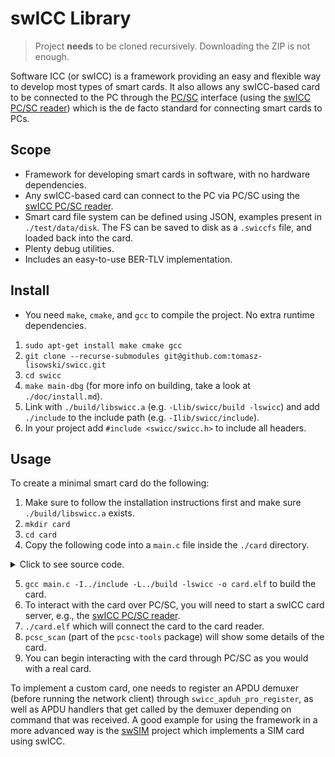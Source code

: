 # swICC Library

> Project **needs** to be cloned recursively. Downloading the ZIP is not enough.

Software ICC (or swICC) is a framework providing an easy and flexible way to develop most types of smart cards. It also allows any swICC-based card to be connected to the PC through the [PC/SC](https://en.wikipedia.org/wiki/PC/SC) interface (using the [swICC PC/SC reader](https://github.com/tomasz-lisowski/swicc-pcsc)) which is the de facto standard for connecting smart cards to PCs.

## Scope
- Framework for developing smart cards in software, with no hardware dependencies.
- Any swICC-based card can connect to the PC via PC/SC using the [swICC PC/SC reader](https://github.com/tomasz-lisowski/swicc-pcsc).
- Smart card file system can be defined using JSON, examples present in `./test/data/disk`. The FS can be saved to disk as a `.swiccfs` file, and loaded back into the card.
- Plenty debug utilities.
- Includes an easy-to-use BER-TLV implementation.

## Install
- You need `make`, `cmake`, and `gcc` to compile the project. No extra runtime dependencies.
1. `sudo apt-get install make cmake gcc`
2. `git clone --recurse-submodules git@github.com:tomasz-lisowski/swicc.git`
3. `cd swicc`
4. `make main-dbg` (for more info on building, take a look at `./doc/install.md`).
5. Link with `./build/libswicc.a` (e.g. `-Llib/swicc/build -lswicc`) and add `./include` to the include path (e.g. `-Ilib/swicc/include`).
6. In your project add `#include <swicc/swicc.h>` to include all headers.

## Usage
To create a minimal smart card do the following:
1. Make sure to follow the installation instructions first and make sure `./build/libswicc.a` exists.
2. `mkdir card`
3. `cd card`
4. Copy the following code into a `main.c` file inside the `./card` directory.
<details>
    <summary>Click to see source code.</summary>

```C
#include <stdint.h>
#include <stdio.h>
#include <stdlib.h>
#include <swicc/swicc.h>

swicc_net_client_st client_ctx = {0U};

static void sig_exit_handler(__attribute__((unused)) int signum)
{
    fprintf(stderr, "Shutting down...\n");
    swicc_net_client_destroy(&client_ctx);
    fflush(NULL);
    exit(0);
}

int32_t main(int32_t const argc, char const *const argv[const argc])
{
    swicc_disk_st disk = {0U};
    swicc_ret_et ret = swicc_diskjs_disk_create(&disk, "../test/data/disk/006-in.json");
    if (ret == SWICC_RET_SUCCESS)
    {
        swicc_st swicc_ctx = {0U};
        ret = swicc_fs_disk_mount(&swicc_ctx, &disk);
        if (ret == SWICC_RET_SUCCESS)
        {
            ret = swicc_net_client_sig_register(sig_exit_handler);
            if (ret == SWICC_RET_SUCCESS)
            {
                ret =
                    swicc_net_client_create(&client_ctx, "127.0.0.1", "37324");
                if (ret == SWICC_RET_SUCCESS)
                {
                    ret = swicc_net_client(&swicc_ctx, &client_ctx);
                    if (ret != SWICC_RET_SUCCESS)
                    {
                        fprintf(stderr, "Failed to run network client.\n");
                    }
                    swicc_net_client_destroy(&client_ctx);
                }
                else
                {
                    fprintf(stderr, "Failed to create a client.\n");
                }
            }
            else
            {
                fprintf(stderr, "Failed to register signal handler.\n");
            }
            swicc_terminate(&swicc_ctx);
        }
        else
        {
            fprintf(stderr, "Failed to mount disk.\n");
            swicc_disk_unload(&disk);
        }
    }
    else
    {
        fprintf(stderr, "Failed to create disk.\n");
    }

    return 0;
}
```
</details>

5. `gcc main.c -I../include -L../build -lswicc -o card.elf` to build the card.
6. To interact with the card over PC/SC, you will need to start a swICC card server, e.g., the [swICC PC/SC reader](https://github.com/tomasz-lisowski/swicc-pcsc).
7. `./card.elf` which will connect the card to the card reader.
8. `pcsc_scan` (part of the `pcsc-tools` package) will show some details of the card.
9. You can begin interacting with the card through PC/SC as you would with a real card.

To implement a custom card, one needs to register an APDU demuxer (before running the network client) through `swicc_apduh_pro_register`, as well as APDU handlers that get called by the demuxer depending on command that was received. A good example for using the framework in a more advanced way is the [swSIM](https://github.com/tomasz-lisowski/swsim) project which implements a SIM card using swICC.
